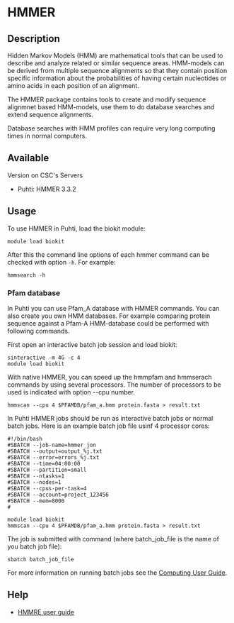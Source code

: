 # HMMER

## Description

Hidden Markov Models (HMM) are mathematical tools that can be used to describe and analyze related or similar sequence areas. 
HMM-models can be derived from multiple sequence alignments so that they contain position specific information about the 
probabilities of having certain nucleotides or amino acids in each position of an alignment.

The HMMER package contains tools to create and modify sequence alignmnet based HMM-models, use them to do database searches and extend sequence alignments.

Database searches with HMM profiles can require very long computing times in normal computers.



 
## Available
Version on CSC's Servers

*   Puhti: HMMER 3.3.2

## Usage

To use HMMER in Puhti, load the biokit module:
```text
module load biokit
```
After this the command line options of each hmmer command can be checked with option `-h`. For example:
```text
hmmsearch -h
```

### Pfam database

In Puhti you can use Pfam_A database with HMMER commands. You can also create you own HMM databases. For example comparing protein sequence against a Pfam-A HMM-database could be performed with following commands.

First open an interactive batch job session and load biokit:

```text
sinteractive -m 4G -c 4
module load biokit
```
With native HMMER, you can speed up the hmmpfam and hmmserach commands by using several processors. The number of processors to be used is indicated with option --cpu number.
```text
hmmscan --cpu 4 $PFAMDB/pfam_a.hmm protein.fasta > result.txt
```
In Puhti HMMER jobs should be run as interactive batch jobs or normal batch jobs. Here is an example batch job file usinf 4 processor cores:

```text
#!/bin/bash 
#SBATCH --job-name=hmmer_jon
#SBATCH --output=output_%j.txt
#SBATCH --error=errors_%j.txt
#SBATCH --time=04:00:00
#SBATCH --partition=small
#SBATCH --ntasks=1
#SBATCH --nodes=1  
#SBATCH --cpus-per-task=4
#SBATCH --account=project_123456
#SBATCH --mem=8000
#

module load biokit
hmmscan --cpu 4 $PFAMDB/pfam_a.hmm protein.fasta > result.txt
```

The job is submitted with command (where batch_job_file is the name of you batch job file):

```text
sbatch batch_job_file
```
For more information on running batch jobs see the [Computing User Guide](../computing/running/getting-started.md).

## Help

* [HMMRE user guide](http://eddylab.org/software/hmmer/Userguide.pdf)
